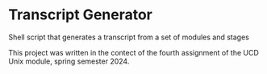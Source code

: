 # Transcript Generator
 Shell script that generates a transcript from a set of modules and stages

 This project was written in the contect of the fourth assignment of the UCD Unix module, spring semester 2024.
